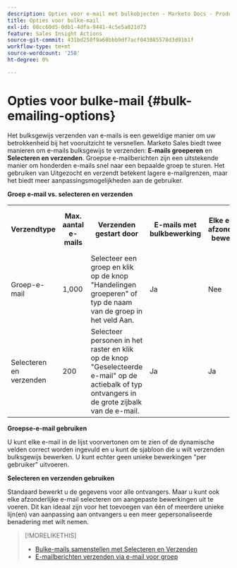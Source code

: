 ```yaml
---
description: Opties voor e-mail met bulkobjecten - Marketo Docs - Productdocumentatie
title: Opties voor bulke-mail
exl-id: 08cc60d5-0db1-4dfa-9441-4c5e5a021d73
feature: Sales Insight Actions
source-git-commit: 431bd258f9a68bbb9df7acf043085578d3d91b1f
workflow-type: tm+mt
source-wordcount: '258'
ht-degree: 0%

---
```


# Opties voor bulke-mail {#bulk-emailing-options}

Het bulksgewijs verzenden van e-mails is een geweldige manier om uw betrokkenheid bij het vooruitzicht te versnellen. Marketo Sales biedt twee manieren om e-mails bulksgewijs te verzenden: **E-mails groeperen** en **Selecteren en verzenden**. Groepse e-mailberichten zijn een uitstekende manier om honderden e-mails snel naar een bepaalde groep te sturen. Het gebruiken van Uitgezocht en verzendt betekent lagere e-mailgrenzen, maar het biedt meer aanpassingsmogelijkheden aan de gebruiker.

**Groep e-mail vs. selecteren en verzenden**

<table> 
 <colgroup> 
  <col> 
  <col> 
  <col> 
  <col> 
  <col> 
  <col> 
 </colgroup> 
 <tbody> 
  <tr> 
   <th>Verzendtype</th> 
   <th>Max. aantal e-mails</th> 
   <th>Verzenden gestart door</th> 
   <th>E-mails met bulkbewerking</th> 
   <th>Elke e-mail afzonderlijk bewerken</th> 
   <th>Ondersteuning voor sjablonen en dynamische velden</th> 
  </tr> 
  <tr> 
   <td>Groep-e-mail</td> 
   <td>1,000</td> 
   <td>Selecteer een groep en klik op de knop "Handelingen groeperen" of typ de naam van de groep in het veld Aan.</td> 
   <td>Ja</td> 
   <td>Nee</td> 
   <td>Ja</td> 
  </tr> 
  <tr> 
   <td>Selecteren en verzenden</td> 
   <td>200</td> 
   <td>Selecteer personen in het raster en klik op de knop "Geselecteerde e-mail" op de actiebalk of typ ontvangers in de grote zijbalk van de e-mail.</td> 
   <td>Ja</td> 
   <td>Ja</td> 
   <td>Ja</td> 
  </tr> 
 </tbody> 
</table>

**Groepse-e-mail gebruiken**

U kunt elke e-mail in de lijst voorvertonen om te zien of de dynamische velden correct worden ingevuld en u kunt de sjabloon die u wilt verzenden bulksgewijs bewerken. U kunt echter geen unieke bewerkingen &quot;per gebruiker&quot; uitvoeren.

**Selecteren en verzenden gebruiken**

Standaard bewerkt u de gegevens voor alle ontvangers. Maar u kunt ook elke afzonderlijke e-mail selecteren om aangepaste bewerkingen uit te voeren. Dit kan ideaal zijn voor het toevoegen van één of meerdere unieke lijn(en) van aanpassing aan ontvangers u een meer gepersonaliseerde benadering met wilt nemen.

>[!MORELIKETHIS]
>
>* [Bulke-mails samenstellen met Selecteren en Verzenden](/help/marketo/product-docs/marketo-sales-insight/actions/email/using-the-compose-window/composing-bulk-emails-with-select-and-send.md#sending-emails)
>* [E-mailberichten verzenden via e-mail voor groep](/help/marketo/product-docs/marketo-sales-insight/actions/email/using-the-compose-window/sending-emails-via-group-email.md)
